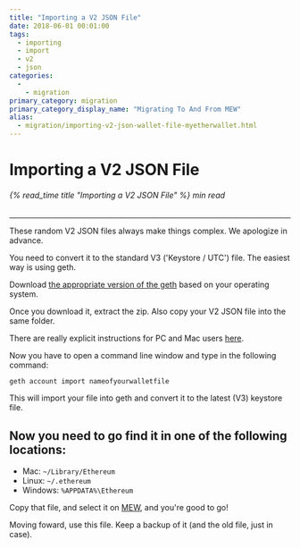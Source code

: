 ```yaml
---
title: "Importing a V2 JSON File"
date: 2018-06-01 00:01:00
tags:
  - importing
  - import
  - v2
  - json
categories:
  - 
    - migration
primary_category: migration
primary_category_display_name: "Migrating To And From MEW"
alias:
  - migration/importing-v2-json-wallet-file-myetherwallet.html
---
```


# **Importing a V2 JSON File**

###### {% read_time title "Importing a V2 JSON File" %} min read

* * *

These random V2 JSON files always make things complex. We apologize in advance.

You need to convert it to the standard V3 ('Keystore / UTC') file. The easiest way is using geth.

Download [the appropriate version of the geth](https://github.com/ethereum/go-ethereum/releases) based on your operating system.

Once you download it, extract the zip. Also copy your V2 JSON file into the same folder.

There are really explicit instructions for PC and Mac users [here](https://ethereum.stackexchange.com/questions/465/How-to-import-a-plain-private-key-into-geth-or-mist).

Now you have to open a command line window and type in the following command:

`geth account import nameofyourwalletfile`

This will import your file into geth and convert it to the latest (V3) keystore file.

## **Now you need to go find it in one of the following locations:**

* Mac: `~/Library/Ethereum`
* Linux: `~/.ethereum`
* Windows: `%APPDATA%\Ethereum`

Copy that file, and select it on [MEW](https://www.myetherwallet.com), and you're good to go!

Moving foward, use this file. Keep a backup of it (and the old file, just in case).